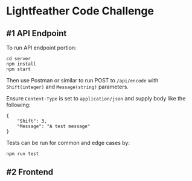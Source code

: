 # Lightfeather Code Challenge

## #1 API Endpoint
To run API endpoint portion:
```
cd server
npm install
npm start
```
Then use Postman or similar to run POST to `/api/encode` with `Shift(integer)` and `Message(string)` parameters. 

Ensure `Content-Type` is set to `application/json` and supply body like the following:
```
{
    "Shift": 3,
    "Message": "A test message"
}
```
Tests can be run for common and edge cases by:
```
npm run test
```

## #2 Frontend
